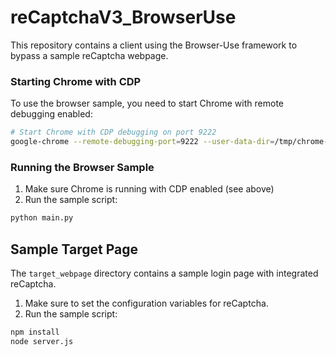 # reCaptchaV3_BrowserUse

This repository contains a client using the Browser-Use framework to bypass a sample reCaptcha webpage.

### Starting Chrome with CDP

To use the browser sample, you need to start Chrome with remote debugging enabled:

```bash
# Start Chrome with CDP debugging on port 9222
google-chrome --remote-debugging-port=9222 --user-data-dir=/tmp/chrome-debug
```

### Running the Browser Sample

1. Make sure Chrome is running with CDP enabled (see above)
2. Run the sample script:
```bash
python main.py
```

## Sample Target Page

The `target_webpage` directory contains a sample login page with integrated reCaptcha.

1. Make sure to set the configuration variables for reCaptcha.
2. Run the sample script:
```bash
npm install
node server.js
```

